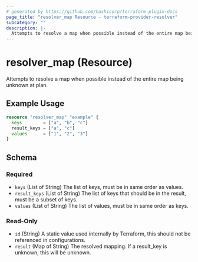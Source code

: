 ```yaml
---
# generated by https://github.com/hashicorp/terraform-plugin-docs
page_title: "resolver_map Resource - terraform-provider-resolver"
subcategory: ""
description: |-
  Attempts to resolve a map when possible instead of the entire map being unknown at plan.
---
```


# resolver_map (Resource)

Attempts to resolve a map when possible instead of the entire map being unknown at plan.

## Example Usage

```terraform
resource "resolver_map" "example" {
  keys        = ["a", "b", "c"]
  result_keys = ["a", "c"]
  values      = ["1", "2", "3"]
}
```

<!-- schema generated by tfplugindocs -->
## Schema

### Required

- `keys` (List of String) The list of keys, must be in same order as values.
- `result_keys` (List of String) The list of keys that should be in the result, must be a subset of keys.
- `values` (List of String) The list of values, must be in same order as keys.

### Read-Only

- `id` (String) A static value used internally by Terraform, this should not be referenced in configurations.
- `result` (Map of String) The resolved mapping. If a result_key is unknown, this will be unknown.
